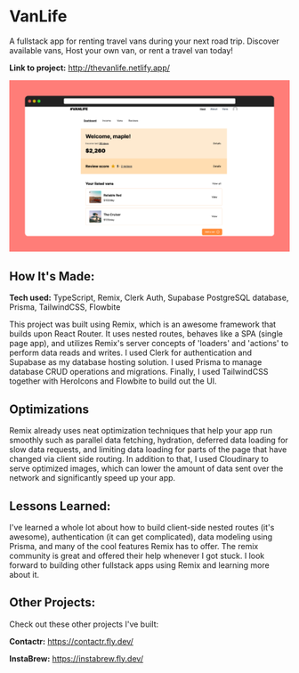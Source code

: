 # VanLife

A fullstack app for renting travel vans during your next road trip. Discover available vans, Host your own van, or rent a travel van today!

**Link to project:** http://thevanlife.netlify.app/

<img src="https://raw.githubusercontent.com/anthonypz/VanLife/main/docs/screenshots/vanlife-demo.png" alt="project demo" width="550"/>

## How It's Made:

**Tech used:** TypeScript, Remix, Clerk Auth, Supabase PostgreSQL database, Prisma, TailwindCSS, Flowbite

This project was built using Remix, which is an awesome framework that builds upon React Router. It uses nested routes, behaves like a SPA (single page app), and utilizes Remix's server concepts of 'loaders' and 'actions' to perform data reads and writes. I used Clerk for authentication and Supabase as my database hosting solution. I used Prisma to manage database CRUD operations and migrations. Finally, I used TailwindCSS together with HeroIcons and Flowbite to build out the UI.

## Optimizations

Remix already uses neat optimization techniques that help your app run smoothly such as parallel data fetching, hydration, deferred data loading for slow data requests, and limiting data loading for parts of the page that have changed via client side routing. In addition to that, I used Cloudinary to serve optimized images, which can lower the amount of data sent over the network and significantly speed up your app.

## Lessons Learned:

I've learned a whole lot about how to build client-side nested routes (it's awesome), authentication (it can get complicated), data modeling using Prisma, and many of the cool features Remix has to offer. The remix community is great and offered their help whenever I got stuck. I look forward to building other fullstack apps using Remix and learning more about it.

## Other Projects:

Check out these other projects I've built:

**Contactr:** https://contactr.fly.dev/

**InstaBrew:** https://instabrew.fly.dev/
